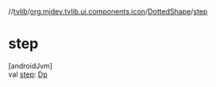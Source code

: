 //[tvlib](../../../index.md)/[org.mjdev.tvlib.ui.components.icon](../index.md)/[DottedShape](index.md)/[step](step.md)

# step

[androidJvm]\
val [step](step.md): [Dp](https://developer.android.com/reference/kotlin/androidx/compose/ui/unit/Dp.html)
